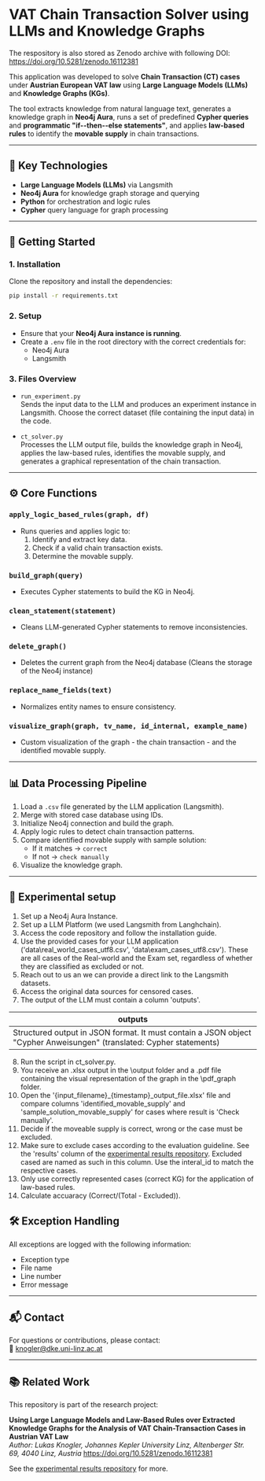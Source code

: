 # VAT Chain Transaction Solver using LLMs and Knowledge Graphs
The respository is also stored as Zenodo archive with following DOI: https://doi.org/10.5281/zenodo.16112381

This application was developed to solve **Chain Transaction (CT) cases** under **Austrian European VAT law** using **Large Language Models (LLMs)** and **Knowledge Graphs (KGs)**.

The tool extracts knowledge from natural language text, generates a knowledge graph in **Neo4j Aura**, runs a set of predefined **Cypher queries** and **programmatic "if--then--else statements"**, and applies **law-based rules** to identify the **movable supply** in chain transactions.

---

## 🧠 Key Technologies

- **Large Language Models (LLMs)** via Langsmith
- **Neo4j Aura** for knowledge graph storage and querying
- **Python** for orchestration and logic rules
- **Cypher** query language for graph processing

---

## 🚀 Getting Started

### 1. Installation

Clone the repository and install the dependencies:

```bash
pip install -r requirements.txt
```

### 2. Setup

- Ensure that your **Neo4j Aura instance is running**.
- Create a `.env` file in the root directory with the correct credentials for:
  - Neo4j Aura
  - Langsmith

### 3. Files Overview

- `run_experiment.py`  
  Sends the input data to the LLM and produces an experiment instance in Langsmith. Choose the correct dataset (file containing the input data) in the code.

- `ct_solver.py`  
  Processes the LLM output file, builds the knowledge graph in Neo4j, applies the law-based rules, identifies the movable supply, and generates a graphical representation of the chain transaction.

---

## ⚙️ Core Functions

### `apply_logic_based_rules(graph, df)`
- Runs queries and applies logic to:
  1. Identify and extract key data.
  2. Check if a valid chain transaction exists.
  3. Determine the movable supply.

### `build_graph(query)`
- Executes Cypher statements to build the KG in Neo4j.

### `clean_statement(statement)`
- Cleans LLM-generated Cypher statements to remove inconsistencies.

### `delete_graph()`
- Deletes the current graph from the Neo4j database (Cleans the storage of the Neo4j instance)

### `replace_name_fields(text)`
- Normalizes entity names to ensure consistency.

### `visualize_graph(graph, tv_name, id_internal, example_name)`
- Custom visualization of the graph - the chain transaction - and the identified movable supply.

---


## 📊 Data Processing Pipeline

1. Load a `.csv` file generated by the LLM application (Langsmith).
2. Merge with stored case database using IDs.
3. Initialize Neo4j connection and build the graph.
4. Apply logic rules to detect chain transaction patterns.
5. Compare identified movable supply with sample solution:
   - If it matches → `correct`
   - If not → `check manually` 
6. Visualize the knowledge graph.

---

## 🔧 Experimental setup
1. Set up a Neo4j Aura Instance.
2. Set up a LLM Platform (we used Langsmith from Langhchain).
3. Access the code repository and follow the installation guide.
4. Use the provided cases for your LLM application ('data\real_world_cases_utf8.csv', 'data\exam_cases_utf8.csv'). These are all cases of the Real-world and the Exam set, regardless of whether they are classified as excluded or not.
5. Reach out to us an we can provide a direct link to the Langsmith datasets.
6. Access the original data sources for censored cases.
7. The output of the LLM must contain a column 'outputs'.

| outputs | 
|----------|
| Structured output in JSON format. It must contain a JSON object "Cypher Anweisungen" (translated: Cypher statements) |

8. Run the script in ct_solver.py.
9. You receive an .xlsx output in the \output folder and a .pdf file containing the visual representation of the graph in the \pdf_graph folder.
10. Open the '{input_filename}_{timestamp}_output_file.xlsx' file and compare columns 'identified_movable_supply' and 'sample_solution_movable_supply' for cases where result is 'Check manually'.
11. Decide if the moveable supply is correct, wrong or the case must be excluded.
12. Make sure to exclude cases according to the evaluation guideline. See the 'results' column of the [experimental results repository](https://github.com/knolukas/ct-solver-results.git). Excluded cased are named as such in this column. Use the interal_id to match the respective cases.
13. Only use correctly represented cases (correct KG) for the application of law-based rules.
14. Calculate accuaracy (Correct/(Total - Excluded)).

## 🛠 Exception Handling

All exceptions are logged with the following information:

- Exception type
- File name
- Line number
- Error message

---

## 📬 Contact

For questions or contributions, please contact:  
📧 knogler@dke.uni-linz.ac.at

---

## 📚 Related Work

This repository is part of the research project:

**Using Large Language Models and Law-Based Rules over Extracted Knowledge Graphs for the Analysis of VAT Chain-Transaction Cases in Austrian VAT Law**  
*Author: Lukas Knogler, Johannes Kepler University Linz, Altenberger Str. 69, 4040 Linz, Austria*  https://doi.org/10.5281/zenodo.16112381

See the [experimental results repository](https://github.com/knolukas/ct-solver-results.git) for more.
